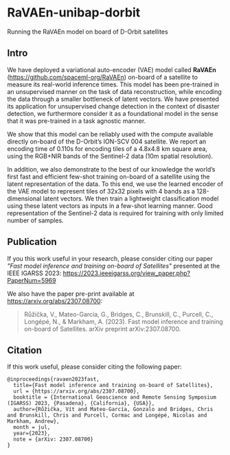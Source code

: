 # RaVAEn-unibap-dorbit
Running the RaVAEn model on board of D-Orbit satellites

## Intro

We have deployed a variational auto-encoder (VAE) model called **RaVAEn** (https://github.com/spaceml-org/RaVAEn) on-board of a satellite to measure its real-world inference times. This model has been pre-trained in an unsupervised manner on the task of data reconstruction, while encoding the data through a smaller bottleneck of latent vectors. We have presented its application for unsupervised change detection in the context of disaster detection, we furthermore consider it as a foundational model in the sense that it was pre-trained in a task agnostic manner. 

We show that this model can be reliably used with the compute available directly on-board of the D-Orbit’s ION-SCV 004 satellite. We report an encoding time of 0.110s for encoding tiles of a 4.8x4.8 km square area, using the RGB+NIR bands of the Sentinel-2 data (10m spatial resolution).

In addition, we also demonstrate to the best of our knowledge the world’s first fast and efficient few-shot training on-board of a satellite using the latent representation of the data. To this end, we use the learned encoder of the VAE model to represent tiles of 32x32 pixels with 4 bands as a 128-dimensional latent vectors. We then train a lightweight classification model using these latent vectors as inputs in a few-shot learning manner. Good representation of the Sentinel-2 data is required for training with only limited number of samples.

## Publication

If you this work useful in your research, please consider citing our paper _"Fast model inference and training on-board of Satellites"_ presented at the IEEE IGARSS 2023: https://2023.ieeeigarss.org/view_paper.php?PaperNum=5969

We also have the paper pre-print available at https://arxiv.org/abs/2307.08700:

> Růžička, V., Mateo-García, G., Bridges, C., Brunskill, C., Purcell, C., Longépé, N., & Markham, A. (2023). Fast model inference and training on-board of Satellites. arXiv preprint arXiv:2307.08700.

## Citation
If this work useful, please consider citing the following paper:
```
@inproceedings{ravaen2023fast,
  title={Fast model inference and training on-board of Satellites},
  url = {https://arxiv.org/abs/2307.08700},
  booktitle = {International Geoscience and Remote Sensing Symposium (IGARSS) 2023, {Pasadena}, {California}, {USA}},
  author={Růžička, Vít and Mateo-García, Gonzalo and Bridges, Chris and Brunskill, Chris and Purcell, Cormac and Longépé, Nicolas and Markham, Andrew},
  month = jul,
  year={2023},
  note = {arXiv: 2307.08700}
}
```

